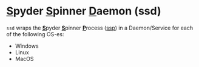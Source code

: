 # <ins>**S**</ins>pyder <ins>**S**</ins>pinner <ins>**D**</ins>aemon (ssd)

`ssd` wraps the <ins>**S**</ins>pyder <ins>**S**</ins>pinner <ins>**P**</ins>rocess ([ssp](/src/ssp)) in a Daemon/Service for each of the following OS-es:

- Windows
- Linux
- MacOS

